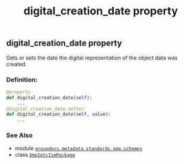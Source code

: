 ﻿---
title: digital_creation_date property
second_title: GroupDocs.Metadata for Python via .NET API References
description: 
type: docs
url: /python-net/groupdocs.metadata.standards.xmp.schemes/xmpiptciimpackage/digital_creation_date/
is_root: false
weight: 210
---

## digital_creation_date property


Gets or sets the date the digital representation of the object data was created.
### Definition:
```python
@property
def digital_creation_date(self):
    ...
@digital_creation_date.setter
def digital_creation_date(self, value):
    ...
```

### See Also
* module [`groupdocs.metadata.standards.xmp.schemes`](../../)
* class [`XmpIptcIimPackage`](/metadata/python-net/groupdocs.metadata.standards.xmp.schemes/xmpiptciimpackage)
